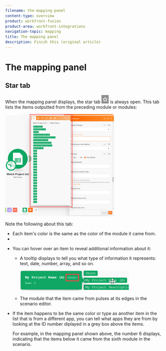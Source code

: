 ```yaml
---
filename: the-mapping-panel
content-type: overview
product: workfront-fusion
product-area: workfront-integrations
navigation-topic: mapping
title: The mapping panel
description: Finish this (original article)
---
```


# The mapping panel

<!--
Finish this (original article)
-->

## Star tab

When the mapping panel displays, the star tab ![](assets/toolbar-icon-functions-you-map-from-other-modules.png) is always open. This tab lists the items outputted from the preceding module or modules:

![](assets/mapping-panel-350x327.png)

Note the following about this tab:

* Each item's color is the same as the color of the module it came from.
* 

  <!--
  You might see an example value displayed in grey next to an item.
  -->

* You can hover over an item to reveal additional information about it:

  * A tooltip displays to tell you what type of information it represents: text, date, number, array, and so on.

    ![](assets/mapping-item-tooltip-350x64.png)

  * The module that the item came from pulses at its edges in the scenario editor.

* If the item happens to be the same color or type as another item in the list that is from a different app, you can tell what apps they are from by looking at the ID number diplayed in a grey box above the items.

  For example, in the mapping panel shown above, the number 6 displays, indicating that the items below it came from the sixth module in the scenario.

